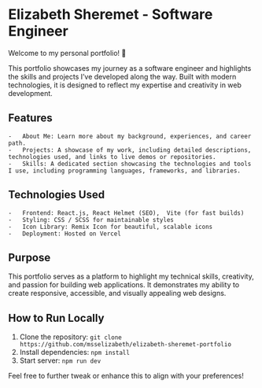 # Elizabeth Sheremet - Software Engineer

Welcome to my personal portfolio! 🚀

This portfolio showcases my journey as a software engineer and highlights the skills and projects I’ve developed along the way. Built with modern technologies, it is designed to reflect my expertise and creativity in web development.

## Features

	-	About Me: Learn more about my background, experiences, and career path.
	-	Projects: A showcase of my work, including detailed descriptions, technologies used, and links to live demos or repositories.
	-	Skills: A dedicated section showcasing the technologies and tools I use, including programming languages, frameworks, and libraries.

## Technologies Used
	-	Frontend: React.js, React Helmet (SEO),  Vite (for fast builds)
	-	Styling: CSS / SCSS for maintainable styles
	-	Icon Library: Remix Icon for beautiful, scalable icons
	-	Deployment: Hosted on Vercel

## Purpose
This portfolio serves as a platform to highlight my technical skills, creativity, and passion for building web applications. It demonstrates my ability to create responsive, accessible, and visually appealing web designs.


## How to Run Locally
1. Clone the repository: `git clone https://github.com/msselizabeth/elizabeth-sheremet-portfolio`
2. Install dependencies: `npm install`
3. Start server: `npm run dev`

Feel free to further tweak or enhance this to align with your preferences!
